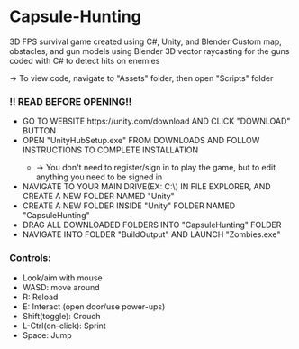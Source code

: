 # Capsule-Hunting
3D FPS survival game created using C#, Unity, and Blender
Custom map, obstacles, and gun models using Blender
3D vector raycasting for the guns coded with C# to detect hits on enemies

&rarr; To view code, navigate to "Assets" folder, then open "Scripts" folder

<h3>!! READ BEFORE OPENING!!</h3>
<ul>
  <li>
    GO TO WEBSITE https://unity.com/download AND CLICK "DOWNLOAD" BUTTON
  </li>
  <li>
    OPEN "UnityHubSetup.exe" FROM DOWNLOADS AND FOLLOW INSTRUCTIONS TO COMPLETE INSTALLATION
  </li>
  <ul>
    <li>
      &rarr; You don't need to register/sign in to play the game, but to edit anything you need to be signed in
    </li>
  </ul>
  <li>
    NAVIGATE TO YOUR MAIN DRIVE(EX: C:\) IN FILE EXPLORER, AND CREATE A NEW FOLDER NAMED "Unity"
  </li>
  <li>
    CREATE A NEW FOLDER INSIDE "Unity" FOLDER NAMED "CapsuleHunting"
  </li>
  <li>
    DRAG ALL DOWNLOADED FOLDERS INTO "CapsuleHunting" FOLDER
  </li>
  <li>
    NAVIGATE INTO FOLDER "BuildOutput" AND LAUNCH "Zombies.exe"
  </li>
</ul>

<h3> Controls: </h3>
<ul>
  <li>
    Look/aim with mouse
  </li>
  <li>
    WASD: move around
  </li>
  <li>
    R: Reload
  </li>
  <li>
    E: Interact (open door/use power-ups)
  </li>
  <li>
    Shift(toggle): Crouch
  </li>
  <li>
    L-Ctrl(on-click): Sprint
  </li>
  <li>
    Space: Jump
  </li>
</ul>
